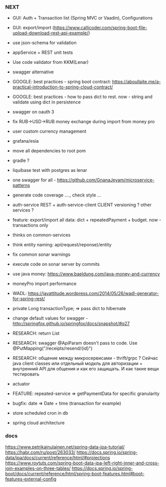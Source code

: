 ### NEXT
- GUI: Auth + Transaction list (Spring MVC or Vaadin), Configurations
- GUI: export/import (https://www.callicoder.com/spring-boot-file-upload-download-rest-api-example/)
- use json-schema for validation
- appService + REST unit tests
- Use code validator from KKM(Lenar)
- swagger alternative
- GOOGLE: best practices - spring boot contract: https://aboullaite.me/a-practical-introduction-to-spring-cloud-contract/
- GOOGLE: best practices - how to pass dict to rest. now - string and validate using dict in persistence
- swagger on oauth 3
- fix RUB->USD->RUB money exchange during import from money pro
- user custom currency management
- grafana/esia
- move all dependencies to root pom
- gradle ?
- liquibase test with postgres as lenar
- one swagger for all - https://github.com/GnanaJeyam/microservice-patterns
- generate code coverage ...., check style ...
- auth-service REST + auth-service-client CLIENT versioning ? other services ?

- feature: export/import all data: dict + repeatedPayment + budget. now - transactions only
- thinks on common-services
- think entity naming: api(request/reponse)/entity

- fix common sonar warnings
- execute code on sonar server by commits
- use java money: https://www.baeldung.com/java-money-and-currency
- moneyPro import performance
- WADL: https://javattitude.wordpress.com/2014/05/26/wadl-generator-for-spring-rest/

- private Long transactionType; => pass dict to hibernate
- change default values for swagger - http://springfox.github.io/springfox/docs/snapshot/#q27
- RESEARCH: return List<CategoryResponse>
- RESEARCH: swagger @ApiParam doesn't pass to code. Use @PutMapping("/receipts/resend/{id}")
- RESEARCH: общение между микросервисами - thrift/grpc ? Сейчас java client classes или отдельный модкль для авторизации + внутренний API для общения и как его защищать. И как такие вещи тестировать
- actuator
- FEATURE: repeated-service => getPaymentData for specific granularity
- bugfix: date => Date + time (transaction for example)
- store scheduled cron in db
- spring cloud architecture

### docs
https://www.petrikainulainen.net/spring-data-jpa-tutorial/
https://habr.com/ru/post/263033/
https://docs.spring.io/spring-data/jpa/docs/current/reference/html/#projections
https://www.roytuts.com/spring-boot-data-jpa-left-right-inner-and-cross-join-examples-on-three-tables/
https://docs.spring.io/spring-boot/docs/current/reference/html/spring-boot-features.html#boot-features-external-config